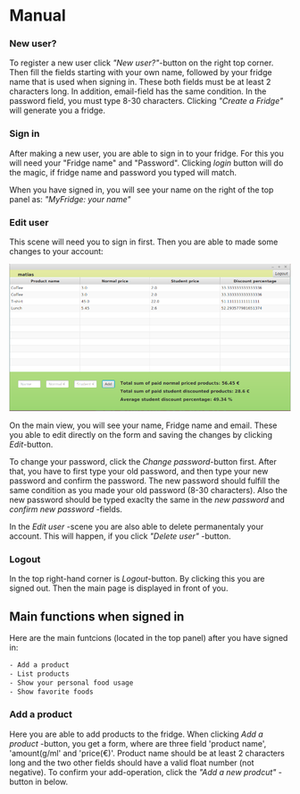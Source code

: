# Manual

### New user?

To register a new user click _"New user?"_-button on the right top corner. Then fill the fields starting with your own name, followed by your fridge name that is used when signing in. These both fields must be at least 2 characters long. In addition, email-field has the same condition. In the password field, you must type 8-30 characters. Clicking _"Create a Fridge"_ will generate you a fridge. 

### Sign in

After making a new user, you are able to sign in to your fridge. For this you will need your "Fridge name" and "Password". Clicking _login_ button will do the magic, if fridge name and password you typed will match.

When you have signed in, you will see your name on the right of the top panel as: _"MyFridge: your name"_

### Edit user

This scene will need you to sign in first. Then you are able to made some changes to your account:

<img src="https://github.com/StrappedGlint13/ot-harjoitustyo/blob/master/Dokumentaatio/kuvat/Calculator.png" width="600">

On the main view, you will see your name, Fridge name and email. These you able to edit directly on the form and saving the changes by clicking _Edit_-button. 

To change your password, click the _Change password_-button first. After that, you have to first type your old password, and then type your new password and confirm the password. The new password should fulfill the same condition as you made your old password (8-30 characters). Also the new password should be typed exaclty the same in the _new password_ and _confirm new password_ -fields. 

In the _Edit user_ -scene you are also able to delete permanentaly your account. This will happen, if you click _"Delete user"_ -button. 

### Logout 

In the top right-hand corner is _Logout_-button. By clicking this you are signed out. Then the main page is displayed in front of you. 

## Main functions when signed in

Here are the main funtcions (located in the top panel) after you have signed in:

	- Add a product
	- List products
	- Show your personal food usage
	- Show favorite foods

### Add a product

Here you are able to add products to the fridge. When clicking _Add a product_ -button, you get a form, where are three field 'product name', 'amount(g/ml' and 'price(€)'. Product name should be at least 2 characters long and the two other fields should have a valid float number (not negative). To confirm your add-operation, click the _"Add a new prodcut"_ -button in below. 